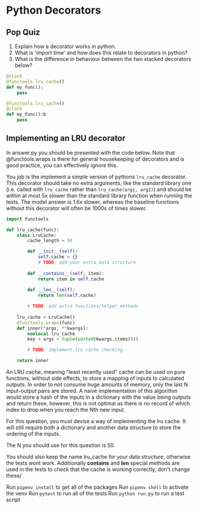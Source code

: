 # Python Decorators

## Pop Quiz

1. Explain how a decorator works in python.
1. What is 'import time' and how does this relate to decorators in python?
1. What is the difference in behaviour between the two stacked decorators below?

```python
@clock
@functools.lru_cache()
def my_func():
    pass

@functools.lru_cache()
@clock
def my_func():b
    pass
```

## Implementing an LRU decorator

In answer.py you should be presented with the code below. Note that @functools.wraps is there for general housekeeping of decorators and is good practice, you can effectively ignore this.

You job is the implement a simple version of pythons `lru_cache` decorator. This decorator should take no extra arguments, like the standard library one (i.e. called with `lru_cache` rather than `lru_cache(arg1, arg2)`) and should be within at most 5x slower than the standard library function when running the tests. The model answer is 1.6x slower, whereas the baseline functions without this decorator will often be 1000s of times slower.

```python
import functools

def lru_cache(func):
    class LruCache:
        cache_length = 50

        def __init__(self):
            self.cache = {}
            # TODO: add your extra data structure
        
        def __contains__(self, item):
            return item in self.cache
        
        def __len__(self):
            return len(self.cache)

        # TODO: add extra functions/helper methods
        
    lru_cache = LruCache()
    @functools.wraps(func)
    def inner(*args, **kwargs):
        nonlocal lru_cache
        key = args + tuple(sorted(kwargs.items()))

        # TODO: implement lru cache checking

    return inner
```

An LRU cache, meaning "least recently used" cache can be used on pure functions, without side effects, to store a mapping of inputs to calculated outputs. In order to not consume huge amounts of memory, only the last N input-output pairs are stored. A naive implementation of this algorithm would store a hash of the inputs in a dictionary with the value being outputs and return these, however, this is not optimal as there is no record of which index to drop when you reach the Nth new input.

For this question, you must devise a way of implementing the lru cache. It will still require both a dictionary and another data structure to store the ordering of the inputs.

The N you should use for this question is 50.

You should also keep the name lru_cache for your data structure, otherwise the tests wont work. Additionally __contains__ and __len__ special methods are used in the tests to check that the cache is working correctly, don't change these/

Run `pipenv install` to get all of the packages
Run `pipenv shell` to activate the venv
Run `pytest` to run all of the tests
Run `python run.py` to run a test script

